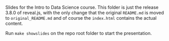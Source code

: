 Slides for the Intro to Data Science course.
This folder is just the release 3.8.0 of reveal.js, with the only change that the original `README.md` is moved to `original_README.md` and of course the `index.html` contains the actual content.

Run `make showslides` on the repo root folder to start the presentation.
